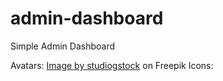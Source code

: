 # admin-dashboard
Simple Admin Dashboard


Avatars: <a href="https://www.freepik.com/free-vector/find-person-job-opportunity_8063764.htm#query=avatar&position=4&from_view=keyword&track=sph">Image by studiogstock</a> on Freepik
Icons: <a href="https://pictogrammers.com/library/mdi/"></a>